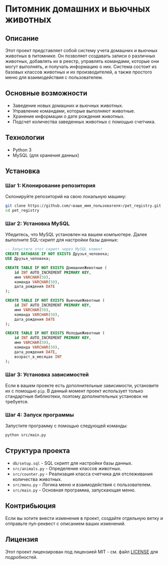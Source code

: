 
# Питомник домашних и вьючных животных

## Описание

Этот проект представляет собой систему учета домашних и вьючных животных в питомнике. Он позволяет создавать записи о различных животных, добавлять их в реестр, управлять командами, которые они могут выполнять, и получать информацию о них. Система состоит из базовых классов животных и их производителей, а также простого меню для взаимодействия с пользователем.

## Основные возможности

- Заведение новых домашних и вьючных животных.
- Управление командами, которые выполняют животные.
- Хранение информации о дате рождения животных.
- Подсчет количества заведенных животных с помощью счетчика.

## Технологии

- Python 3
- MySQL (для хранения данных)

## Установка

### Шаг 1: Клонирование репозитория

Склонируйте репозиторий на свою локальную машину:

```bash
git clone https://github.com/<ваше_имя_пользователя>/pet_registry.git
cd pet_registry
```

### Шаг 2: Установка MySQL

Убедитесь, что MySQL установлен на вашем компьютере. Далее выполните SQL-скрипт для настройки базы данных:

```sql
-- Запустите этот скрипт через MySQL клиент
CREATE DATABASE IF NOT EXISTS Друзья_человека;
USE Друзья_человека;

CREATE TABLE IF NOT EXISTS ДомашниеЖивотные (
    id INT AUTO_INCREMENT PRIMARY KEY,
    имя VARCHAR(50),
    команда VARCHAR(50),
    дата_рождения DATE
);

CREATE TABLE IF NOT EXISTS ВьючныеЖивотные (
    id INT AUTO_INCREMENT PRIMARY KEY,
    имя VARCHAR(50),
    команда VARCHAR(50),
    дата_рождения DATE
);

CREATE TABLE IF NOT EXISTS МолодыеЖивотные (
    id INT AUTO_INCREMENT PRIMARY KEY,
    имя VARCHAR(50),
    команда VARCHAR(50),
    дата_рождения DATE,
    возраст_в_месяцах INT
);
```

### Шаг 3: Установка зависимостей

Если в вашем проекте есть дополнительные зависимости, установите их с помощью `pip`. В данный момент проект использует только стандартные библиотеки, поэтому дополнительных установок не требуется.

### Шаг 4: Запуск программы

Запустите программу с помощью следующей команды:

```bash
python src/main.py
```

## Структура проекта

- `db/setup.sql` - SQL скрипт для настройки базы данных.
- `src/animals.py` - Определение классов животных.
- `src/counter.py` - Реализация класса счетчика для отслеживания количества животных.
- `src/menu.py` - Логика меню и взаимодействия с пользователем.
- `src/main.py` - Основная программа, запускающая меню.

## Контрибьюция

Если вы хотите внести изменения в проект, создайте отдельную ветку и отправьте пул-реквест с описанием ваших изменений.

## Лицензия

Этот проект лицензирован под лицензией MIT - см. файл [LICENSE](LICENSE) для подробностей.
